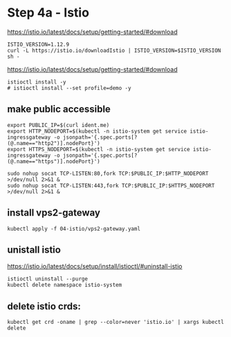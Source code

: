 # Step 4a - Istio

https://istio.io/latest/docs/setup/getting-started/#download

```
ISTIO_VERSION=1.12.9
curl -L https://istio.io/downloadIstio | ISTIO_VERSION=$ISTIO_VERSION sh -
```

https://istio.io/latest/docs/setup/getting-started/#download

```
istioctl install -y
# istioctl install --set profile=demo -y
```

## make public accessible 

```
export PUBLIC_IP=$(curl ident.me)
export HTTP_NODEPORT=$(kubectl -n istio-system get service istio-ingressgateway -o jsonpath='{.spec.ports[?(@.name=="http2")].nodePort}')
export HTTPS_NODEPORT=$(kubectl -n istio-system get service istio-ingressgateway -o jsonpath='{.spec.ports[?(@.name=="https")].nodePort}')

sudo nohup socat TCP-LISTEN:80,fork TCP:$PUBLIC_IP:$HTTP_NODEPORT  >/dev/null 2>&1 &
sudo nohup socat TCP-LISTEN:443,fork TCP:$PUBLIC_IP:$HTTPS_NODEPORT  >/dev/null 2>&1 &
```

## install vps2-gateway

```
kubectl apply -f 04-istio/vps2-gateway.yaml
``` 

## unistall istio

https://istio.io/latest/docs/setup/install/istioctl/#uninstall-istio

```
istioctl uninstall --purge
kubectl delete namespace istio-system
```

## delete istio crds:

```
kubectl get crd -oname | grep --color=never 'istio.io' | xargs kubectl delete
```

